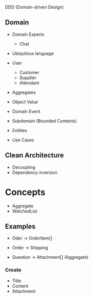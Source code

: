 DDD (Domain-driven Design)

## Domain

- Domain Experts
  - Chat
- Ubiquitous language

- User
  - Customer
  - Supplier
  - Attendant

- Aggregates
- Object Value
- Domain Event
- Subdomain (Bounded Contexts)
- Entities
- Use Cases

## Clean Architecture 

- Decoupling
- Dependency inversion

# Concepts

- Aggregate
- WatchedList

## Examples

- Oder -> OrderItem[]
- Order -> Shipping

- Question -> Attachment[] (Aggregate)

### Create

- Title
- Content
- Attachment